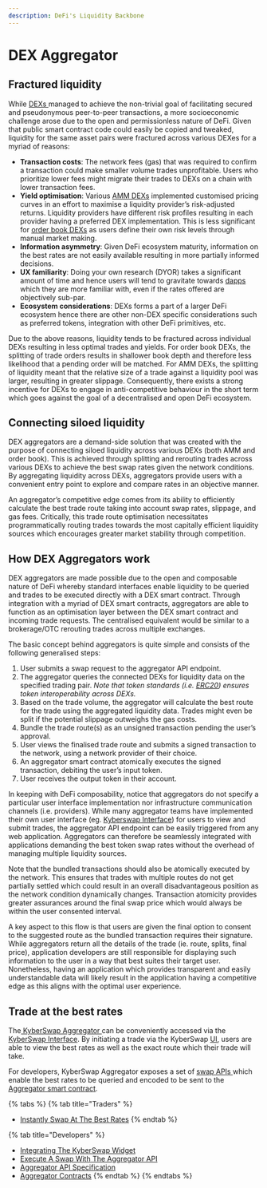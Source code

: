 ```yaml
---
description: DeFi's Liquidity Backbone
---
```


# DEX Aggregator

## Fractured liquidity

While [DEXs ](decentralised-exchange-dex.md)managed to achieve the non-trivial goal of facilitating secured and pseudonymous peer-to-peer transactions, a more socioeconomic challenge arose due to the open and permissionless nature of DeFi. Given that public smart contract code could easily be copied and tweaked, liquidity for the same asset pairs were fractured across various DEXes for a myriad of reasons:

* **Transaction costs**: The network fees (gas) that was required to confirm a transaction could make smaller volume trades unprofitable. Users who prioritize lower fees might migrate their trades to DEXs on a chain with lower transaction fees.
* **Yield optimisation**: Various [AMM DEXs](automated-market-maker.md) implemented customised pricing curves in an effort to maximise a liquidity provider’s risk-adjusted returns. Liquidity providers have different risk profiles resulting in each provider having a preferred DEX implementation. This is less significant for [order book DEXs](order-book.md) as users define their own risk levels through manual market making.
* **Information asymmetry**: Given DeFi ecosystem maturity, information on the best rates are not easily available resulting in more partially informed decisions.
* **UX familiarity**: Doing your own research (DYOR) takes a significant amount of time and hence users will tend to gravitate towards [dapps](../decentralized-technologies/draft-dapps.md) which they are more familiar with, even if the rates offered are objectively sub-par.
* **Ecosystem considerations**: DEXs forms a part of a larger DeFi ecosystem hence there are other non-DEX specific considerations such as preferred tokens, integration with other DeFi primitives, etc.

Due to the above reasons, liquidity tends to be fractured across individual DEXs resulting in less optimal trades and yields. For order book DEXs, the splitting of trade orders results in shallower book depth and therefore less likelihood that a pending order will be matched. For AMM DEXs, the splitting of liquidity meant that the relative size of a trade against a liquidity pool was larger, resulting in greater slippage. Consequently, there exists a strong incentive for DEXs to engage in anti-competitive behaviour in the short term which goes against the goal of a decentralised and open DeFi ecosystem.

## Connecting siloed liquidity

DEX aggregators are a demand-side solution that was created with the purpose of connecting siloed liquidity across various DEXs (both AMM and order book). This is achieved through splitting and rerouting trades across various DEXs to achieve the best swap rates given the network conditions. By aggregating liquidity across DEXs, aggregators provide users with a convenient entry point to explore and compare rates in an objective manner.

An aggregator’s competitive edge comes from its ability to efficiently calculate the best trade route taking into account swap rates, slippage, and gas fees. Critically, this trade route optimisation necessitates programmatically routing trades towards the most capitally efficient liquidity sources which encourages greater market stability through competition.

## How DEX Aggregators work

DEX aggregators are made possible due to the open and composable nature of DeFi whereby standard interfaces enable liquidity to be queried and trades to be executed directly with a DEX smart contract. Through integration with a myriad of DEX smart contracts, aggregators are able to function as an optimisation layer between the DEX smart contract and incoming trade requests. The centralised equivalent would be similar to a brokerage/OTC rerouting trades across multiple exchanges.

The basic concept behind aggregators is quite simple and consists of the following generalised steps:

1. User submits a swap request to the aggregator API endpoint.
2. The aggregator queries the connected DEXs for liquidity data on the specified trading pair. _Note that token standards (i.e._ [_ERC20_](tokens.md#token-standards)_) ensures token interoperability across DEXs._
3. Based on the trade volume, the aggregator will calculate the best route for the trade using the aggregated liquidity data. Trades might even be split if the potential slippage outweighs the gas costs.
4. Bundle the trade route(s) as an unsigned transaction pending the user’s approval.
5. User views the finalised trade route and submits a signed transaction to the network, using a network provider of their choice.
6. An aggregator smart contract atomically executes the signed transaction, debiting the user’s input token.
7. User receives the output token in their account.

In keeping with DeFi composability, notice that aggregators do not specify a particular user interface implementation nor infrastructure communication channels (i.e. providers). While many aggregator teams have implemented their own user interface (eg. [Kyberswap Interface](../../../kyberswap-solutions/kyberswap-interface/)) for users to view and submit trades, the aggregator API endpoint can be easily triggered from any web application. Aggregators can therefore be seamlessly integrated with applications demanding the best token swap rates without the overhead of managing multiple liquidity sources.

Note that the bundled transactions should also be atomically executed by the network. This ensures that trades with multiple routes do not get partially settled which could result in an overall disadvantageous position as the network condition dynamically changes. Transaction atomicity provides greater assurances around the final swap price which would always be within the user consented interval.

A key aspect to this flow is that users are given the final option to consent to the suggested route as the bundled transaction requires their signature. While aggregators return all the details of the trade (ie. route, splits, final price), application developers are still responsible for displaying such information to the user in a way that best suites their target user. Nonetheless, having an application which provides transparent and easily understandable data will likely result in the application having a competitive edge as this aligns with the optimal user experience.

## Trade at the best rates

The[ KyberSwap Aggregator ](../../../kyberswap-solutions/kyberswap-aggregator/)can be conveniently accessed via the [KyberSwap Interface](../../../kyberswap-solutions/kyberswap-interface/). By initiating a trade via the KyberSwap [UI](https://kyberswap.com/swap), users are able to view the best rates as well as the exact route which their trade will take.

For developers, KyberSwap Aggregator exposes a set of [swap APIs ](../../../kyberswap-solutions/kyberswap-aggregator/aggregator-api-specification/)which enable the best rates to be queried and encoded to be sent to the [Aggregator smart contract](../../../kyberswap-solutions/kyberswap-aggregator/contracts/aggregator-contract-addresses.md).

{% tabs %}
{% tab title="Traders" %}
* [Instantly Swap At The Best Rates](../../../kyberswap-solutions/kyberswap-interface/user-guides/instantly-swap-at-the-best-rates.md)
{% endtab %}

{% tab title="Developers" %}
* [Integrating The KyberSwap Widget](../../../kyberswap-solutions/kyberswap-widget/developer-guides/integrating-the-kyberswap-widget.md)
* [Execute A Swap With The Aggregator API](../../../kyberswap-solutions/kyberswap-aggregator/developer-guides/execute-a-swap-with-the-aggregator-api.md)
* [Aggregator API Specification](../../../kyberswap-solutions/kyberswap-aggregator/aggregator-api-specification/)
* [Aggregator Contracts](../../../kyberswap-solutions/kyberswap-aggregator/contracts/)
{% endtab %}
{% endtabs %}
